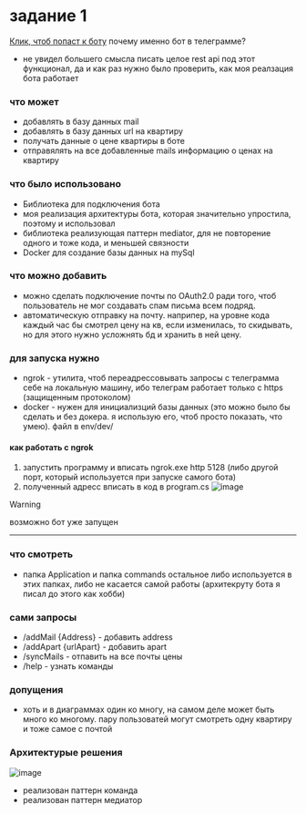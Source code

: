 # задание 1
[Клик, чтоб попаст к боту](https://t.me/devilboi_bot)
почему именно бот в телеграмме?
* не увидел большего смысла писать целое rest api под этот функционал, да и как раз нужно было проверить, как моя реалзация бота работает

### что может
* добавлять в базу данных mail
* добавлять в базу данных url на квартиру
* получать данные о цене квартиры в боте
* отправялять на все добавленные mails информацию о ценах на квартиру

### что было использовано
* Библиотека для подключения бота 
* моя реализация архитектуры бота, которая значительно упростила, поэтому и использовал
* библиотека реализующая паттерн mediator, для не повторение одного и тоже кода, и меньшей связности
* Docker для создание базы данных на mySql

### что можно добавить
- можно сделать подключение почты по OAuth2.0 ради того, чтоб пользователь не мог создавать спам письма всем подряд.
- автоматическую отправку на почту. наприпер, на уровне кода каждый час бы смотрел цену на кв, если изменилась, то скидывать, но для этого нужно усложнять бд и хранить в ней цену.

### для запуска нужно
- ngrok - утилита, чтоб переадрессовывать запросы с телеграмма себе на локальную машину, ибо телеграм работает только с https (защищенным протоколом)
- docker - нужен для инициализций базы данных (это можно было бы сделать и без докера. я использую его, чтоб просто показать, что умею). файл в env/dev/
#### как работать с ngrok
1. запустить программу и вписать ngrok.exe http 5128 (либо другой порт, который используется при запуске самого бота)
2. полученный адресс вписать в код в program.cs  ![image](https://github.com/nt-devilboi/TestForObjective/assets/96059564/e4911c0d-c876-4454-aba6-92470420f205)
> [!WARNING]
> возможно бот уже запущен
---

### что смотреть 
- папка Application и папка commands остальное либо используется в этих папках, либо не касается самой работы (архитекруту бота я писал до этого как хобби)


### сами запросы 
- /addMail {Address} - добавить address
- /addApart {urlApart} - добавить apart
- /syncMails - отпавить на все почты цены
- /help - узнать команды

### допущения
- хоть и в диаграммах один ко многу, на самом деле может быть много ко многому. пару пользоватей могут смотреть одну квартиру и тоже самое с почтой 

### Архитектурые решения
![image](https://github.com/nt-devilboi/TestForObjective/assets/96059564/54298d11-400d-4615-a027-68768c3160c6)
- реализован паттерн команда
- реализован паттерн медиатор
